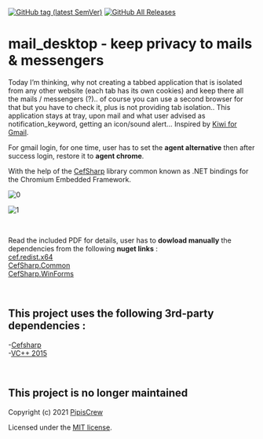 [![GitHub tag (latest SemVer)](https://img.shields.io/github/tag/pipiscrew/mail_desktop.svg)](https://github.com/pipiscrew/mail_desktop/releases)
[![GitHub All Releases](https://img.shields.io/github/downloads/pipiscrew/mail_desktop/total.svg)](https://github.com/pipiscrew/mail_desktop/releases)

# mail_desktop - keep privacy to mails & messengers

Today I’m thinking, why not creating a tabbed application that is isolated from any other website (each tab has its own cookies) and keep there all the mails / messengers (?).. of course you can use a second browser for that but you have to check it, plus is not providing tab isolation.. This application stays at tray, upon mail and what user advised as notification_keyword, getting an icon/sound alert… Inspired by [Kiwi for Gmail](https://www.kiwiforgmail.com/).

For gmail login, for one time, user has to set the **agent alternative** then after success login, restore it to **agent chrome**.

With the help of the [CefSharp](https://github.com/cefsharp/CefSharp/) library common known as .NET bindings for the Chromium Embedded Framework.

![0](https://user-images.githubusercontent.com/3852762/75326046-95c61180-5882-11ea-8bad-a8948f7a0475.jpg)

![1](https://user-images.githubusercontent.com/3852762/75325763-0de00780-5882-11ea-9b22-a838b99f5b98.png)

<br>

Read the included PDF for details, user has to **dowload manually** the dependencies from the following **nuget links** :   
[cef.redist.x64](https://www.nuget.org/packages/cef.redist.x64/79.1.36)   
[CefSharp.Common](https://www.nuget.org/packages/CefSharp.Common/79.1.360)  
[CefSharp.WinForms](https://www.nuget.org/packages/CefSharp.WinForms/79.1.360)  

&nbsp;

## This project uses the following 3rd-party dependencies :  
-[Cefsharp](https://github.com/cefsharp/CefSharp)  
-[VC++ 2015](https://www.microsoft.com/en-us/download/details.aspx?id=52685)  

&nbsp;
## This project is no longer maintained
Copyright (c) 2021 [PipisCrew](http://pipiscrew.com)

Licensed under the [MIT license](http://www.opensource.org/licenses/mit-license.php).
